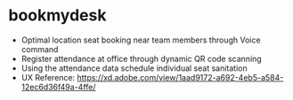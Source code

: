 # bookmydesk
- Optimal location seat booking near team members through Voice command
- Register attendance at  office through dynamic QR code scanning
- Using the attendance data schedule individual seat sanitation 
- UX Reference: https://xd.adobe.com/view/1aad9172-a692-4eb5-a584-12ec6d36f49a-4ffe/ 
